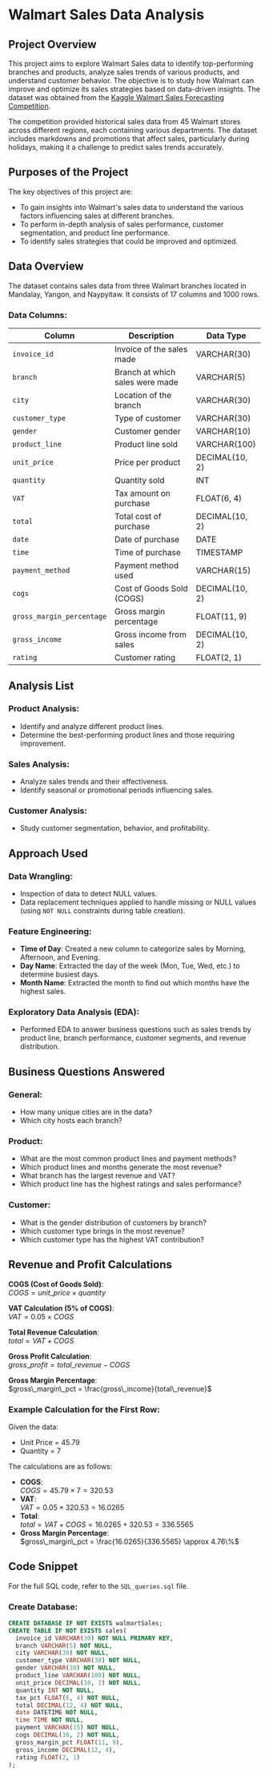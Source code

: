 # Walmart Sales Data Analysis

## Project Overview
This project aims to explore Walmart Sales data to identify top-performing branches and products, analyze sales trends of various products, and understand customer behavior. The objective is to study how Walmart can improve and optimize its sales strategies based on data-driven insights. The dataset was obtained from the [Kaggle Walmart Sales Forecasting Competition](https://www.kaggle.com/c/walmart-recruiting-store-sales-forecasting).

The competition provided historical sales data from 45 Walmart stores across different regions, each containing various departments. The dataset includes markdowns and promotions that affect sales, particularly during holidays, making it a challenge to predict sales trends accurately.

## Purposes of the Project
The key objectives of this project are:
- To gain insights into Walmart's sales data to understand the various factors influencing sales at different branches.
- To perform in-depth analysis of sales performance, customer segmentation, and product line performance.
- To identify sales strategies that could be improved and optimized.

## Data Overview
The dataset contains sales data from three Walmart branches located in Mandalay, Yangon, and Naypyitaw. It consists of 17 columns and 1000 rows.

### Data Columns:
| Column                | Description                          | Data Type         |
|-----------------------|--------------------------------------|-------------------|
| `invoice_id`           | Invoice of the sales made            | VARCHAR(30)       |
| `branch`               | Branch at which sales were made      | VARCHAR(5)        |
| `city`                 | Location of the branch               | VARCHAR(30)       |
| `customer_type`        | Type of customer                     | VARCHAR(30)       |
| `gender`               | Customer gender                      | VARCHAR(10)       |
| `product_line`         | Product line sold                    | VARCHAR(100)      |
| `unit_price`           | Price per product                    | DECIMAL(10, 2)    |
| `quantity`             | Quantity sold                        | INT               |
| `VAT`                  | Tax amount on purchase               | FLOAT(6, 4)       |
| `total`                | Total cost of purchase               | DECIMAL(10, 2)    |
| `date`                 | Date of purchase                     | DATE              |
| `time`                 | Time of purchase                     | TIMESTAMP         |
| `payment_method`       | Payment method used                  | VARCHAR(15)       |
| `cogs`                 | Cost of Goods Sold (COGS)            | DECIMAL(10, 2)    |
| `gross_margin_percentage` | Gross margin percentage           | FLOAT(11, 9)      |
| `gross_income`         | Gross income from sales              | DECIMAL(10, 2)    |
| `rating`               | Customer rating                      | FLOAT(2, 1)       |

## Analysis List
### Product Analysis:
- Identify and analyze different product lines.
- Determine the best-performing product lines and those requiring improvement.

### Sales Analysis:
- Analyze sales trends and their effectiveness.
- Identify seasonal or promotional periods influencing sales.

### Customer Analysis:
- Study customer segmentation, behavior, and profitability.

## Approach Used
### Data Wrangling:
- Inspection of data to detect NULL values.
- Data replacement techniques applied to handle missing or NULL values (using `NOT NULL` constraints during table creation).

### Feature Engineering:
- **Time of Day**: Created a new column to categorize sales by Morning, Afternoon, and Evening.
- **Day Name**: Extracted the day of the week (Mon, Tue, Wed, etc.) to determine busiest days.
- **Month Name**: Extracted the month to find out which months have the highest sales.

### Exploratory Data Analysis (EDA):
- Performed EDA to answer business questions such as sales trends by product line, branch performance, customer segments, and revenue distribution.

## Business Questions Answered
### General:
- How many unique cities are in the data?
- Which city hosts each branch?

### Product:
- What are the most common product lines and payment methods?
- Which product lines and months generate the most revenue?
- What branch has the largest revenue and VAT?
- Which product line has the highest ratings and sales performance?

### Customer:
- What is the gender distribution of customers by branch?
- Which customer type brings in the most revenue?
- Which customer type has the highest VAT contribution?

## Revenue and Profit Calculations
**COGS (Cost of Goods Sold)**:  
$COGS = unit\_price \times quantity$

**VAT Calculation (5% of COGS)**:  
$VAT = 0.05 \times COGS$

**Total Revenue Calculation**:  
$total = VAT + COGS$

**Gross Profit Calculation**:  
$gross\_profit = total\_revenue - COGS$

**Gross Margin Percentage**:  
$gross\_margin\_pct = \frac{gross\_income}{total\_revenue}$

### Example Calculation for the First Row:
Given the data:
- Unit Price = 45.79
- Quantity = 7

The calculations are as follows:
- **COGS**:  
  $COGS = 45.79 \times 7 = 320.53$
- **VAT**:  
  $VAT = 0.05 \times 320.53 = 16.0265$
- **Total**:  
  $total = VAT + COGS = 16.0265 + 320.53 = 336.5565$
- **Gross Margin Percentage**:  
  $gross\_margin\_pct = \frac{16.0265}{336.5565} \approx 4.76\%$

## Code Snippet
For the full SQL code, refer to the `SQL_queries.sql` file.

### Create Database:
```sql
CREATE DATABASE IF NOT EXISTS walmartSales;
CREATE TABLE IF NOT EXISTS sales(
  invoice_id VARCHAR(30) NOT NULL PRIMARY KEY,
  branch VARCHAR(5) NOT NULL,
  city VARCHAR(30) NOT NULL,
  customer_type VARCHAR(30) NOT NULL,
  gender VARCHAR(30) NOT NULL,
  product_line VARCHAR(100) NOT NULL,
  unit_price DECIMAL(10, 2) NOT NULL,
  quantity INT NOT NULL,
  tax_pct FLOAT(6, 4) NOT NULL,
  total DECIMAL(12, 4) NOT NULL,
  date DATETIME NOT NULL,
  time TIME NOT NULL,
  payment VARCHAR(15) NOT NULL,
  cogs DECIMAL(10, 2) NOT NULL,
  gross_margin_pct FLOAT(11, 9),
  gross_income DECIMAL(12, 4),
  rating FLOAT(2, 1)
);
